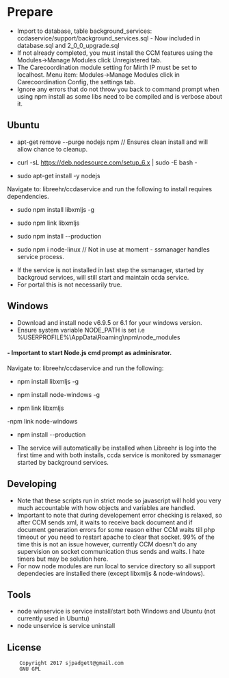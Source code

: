# Prepare

* Import to database, table background_services: ccdaservice/support/background_services.sql - Now included in database.sql and 2_0_0_upgrade.sql
* If not already completed, you must install the CCM features using the Modules->Manage Modules click Unregistered tab.
* The Carecoordination module setting for Mirth IP must be set to localhost. Menu item: Modules->Manage Modules click in Carecoordination Config, the settings tab.
* Ignore any errors that do not throw you back to command prompt when using npm install as some libs need to be compiled and is verbose about it.

## Ubuntu

- apt-get remove --purge nodejs npm // Ensures clean install and will allow chance to cleanup.

- curl -sL https://deb.nodesource.com/setup_6.x | sudo -E bash -

- sudo apt-get install -y nodejs

Navigate to: libreehr/ccdaservice and run the following to install requires dependencies.

- sudo npm install libxmljs -g

- sudo npm link libxmljs

- sudo npm install --production

- sudo npm i node-linux // Not in use at moment - ssmanager handles service process.

* If the service is not installed in last step the ssmanager, started by backgroud services, will still start and maintain ccda service.
* For portal this is not necessarily true.

## Windows

* Download and install node v6.9.5 or 6.1 for your windows version.
* Ensure system variable NODE_PATH is set i.e %USERPROFILE%\AppData\Roaming\npm\node_modules

####  - Important to start Node.js cmd prompt as adminisrator.

Navigate to: libreehr/ccdaservice and run the following:

- npm install libxmljs -g

- npm install node-windows -g

- npm link libxmljs

-npm link node-windows

- npm install --production

* The service will automatically be installed when Libreehr is log into the first time and with both installs, ccda service is monitored by ssmanager started by background services.

## Developing
* Note that these scripts run in strict mode so javascript will hold you very much accountable with how objects and variables are handled.
* Important to note that during developement error checking is relaxed, so after CCM sends xml, it waits to receive back document and if document generation errors for some reason either CCM waits till php timeout or you need to restart apache to clear that socket. 99% of the time this is not an issue however, currently CCM doesn't do any supervision on socket communication thus sends and waits. I hate timers but may be solution here.
* For now node modules are run local to service directory so all support dependecies are installed there (except libxmljs & node-windows).

## Tools
* node winservice is service install/start both Windows and Ubuntu (not currently used in Ubuntu)
* node unservice is service uninstall

## License
        Copyright 2017 sjpadgett@gmail.com
        GNU GPL